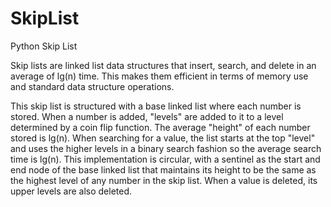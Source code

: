 # SkipList
Python Skip List

Skip lists are linked list data structures that insert, search, and delete in an average of lg(n) time. This makes them efficient in terms of memory use and standard data structure operations. 

This skip list is structured with a base linked list where each number is stored. When a number is added, "levels" are added to it to a level determined by a coin flip function. The average "height" of each number stored is lg(n). When searching for a value, the list starts at the top "level" and uses the higher levels in a binary search fashion so the average search time is lg(n). This implementation is circular, with a sentinel as the start and end node of the base linked list that maintains its height to be the same as the highest level of any number in the skip list. When a value is deleted, its upper levels are also deleted. 
